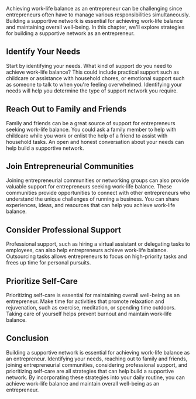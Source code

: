 
Achieving work-life balance as an entrepreneur can be challenging since entrepreneurs often have to manage various responsibilities simultaneously. Building a supportive network is essential for achieving work-life balance and maintaining overall well-being. In this chapter, we'll explore strategies for building a supportive network as an entrepreneur.

Identify Your Needs
-------------------

Start by identifying your needs. What kind of support do you need to achieve work-life balance? This could include practical support such as childcare or assistance with household chores, or emotional support such as someone to talk to when you're feeling overwhelmed. Identifying your needs will help you determine the type of support network you require.

Reach Out to Family and Friends
-------------------------------

Family and friends can be a great source of support for entrepreneurs seeking work-life balance. You could ask a family member to help with childcare while you work or enlist the help of a friend to assist with household tasks. An open and honest conversation about your needs can help build a supportive network.

Join Entrepreneurial Communities
--------------------------------

Joining entrepreneurial communities or networking groups can also provide valuable support for entrepreneurs seeking work-life balance. These communities provide opportunities to connect with other entrepreneurs who understand the unique challenges of running a business. You can share experiences, ideas, and resources that can help you achieve work-life balance.

Consider Professional Support
-----------------------------

Professional support, such as hiring a virtual assistant or delegating tasks to employees, can also help entrepreneurs achieve work-life balance. Outsourcing tasks allows entrepreneurs to focus on high-priority tasks and frees up time for personal pursuits.

Prioritize Self-Care
--------------------

Prioritizing self-care is essential for maintaining overall well-being as an entrepreneur. Make time for activities that promote relaxation and rejuvenation, such as exercise, meditation, or spending time outdoors. Taking care of yourself helps prevent burnout and maintain work-life balance.

Conclusion
----------

Building a supportive network is essential for achieving work-life balance as an entrepreneur. Identifying your needs, reaching out to family and friends, joining entrepreneurial communities, considering professional support, and prioritizing self-care are all strategies that can help build a supportive network. By incorporating these strategies into your daily routine, you can achieve work-life balance and maintain overall well-being as an entrepreneur.

